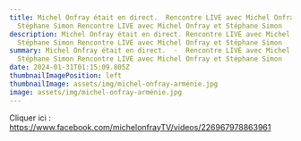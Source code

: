 ```yaml
---
title: Michel Onfray était en direct.  Rencontre LIVE avec Michel Onfray et
  Stéphane Simon Rencontre LIVE avec Michel Onfray et Stéphane Simon
description: Michel Onfray était en direct. Rencontre LIVE avec Michel Onfray et
  Stéphane Simon Rencontre LIVE avec Michel Onfray et Stéphane Simon
summary: Michel Onfray était en direct.  ·  Rencontre LIVE avec Michel Onfray et
  Stéphane Simon Rencontre LIVE avec Michel Onfray et Stéphane Simon
date: 2024-01-31T01:15:09.805Z
thumbnailImagePosition: left
thumbnailImage: assets/img/michel-onfray-arménie.jpg
image: assets/img/michel-onfray-arménie.jpg
---
```

Cliquer ici : https://www.facebook.com/michelonfrayTV/videos/226967978863961